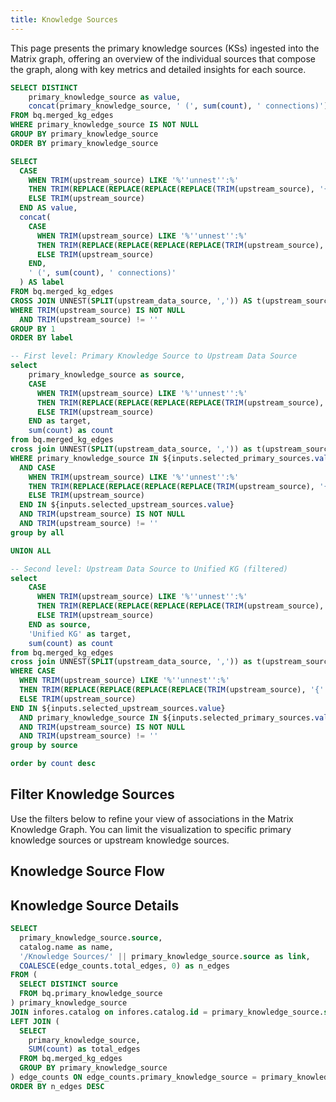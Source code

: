 ```yaml
---
title: Knowledge Sources
---
```

<p>
This page presents the primary knowledge sources (KSs) ingested into the Matrix graph, offering an overview of the individual 
sources that compose the graph, along with key metrics and detailed insights for each source.
</p>

``` sql distinct_primary_knowledge_source
SELECT DISTINCT 
    primary_knowledge_source as value,
    concat(primary_knowledge_source, ' (', sum(count), ' connections)') as label
FROM bq.merged_kg_edges
WHERE primary_knowledge_source IS NOT NULL
GROUP BY primary_knowledge_source
ORDER BY primary_knowledge_source
```

```sql distinct_upstream_knowledge_source
SELECT 
  CASE 
    WHEN TRIM(upstream_source) LIKE '%''unnest'':%'
    THEN TRIM(REPLACE(REPLACE(REPLACE(REPLACE(TRIM(upstream_source), '{''unnest'': ''', ''), '''}', ''), '{''unnest'': ', ''), '}', ''))
    ELSE TRIM(upstream_source)
  END AS value,
  concat(
    CASE 
      WHEN TRIM(upstream_source) LIKE '%''unnest'':%'
      THEN TRIM(REPLACE(REPLACE(REPLACE(REPLACE(TRIM(upstream_source), '{''unnest'': ''', ''), '''}', ''), '{''unnest'': ', ''), '}', ''))
      ELSE TRIM(upstream_source)
    END,
    ' (', sum(count), ' connections)'
  ) AS label
FROM bq.merged_kg_edges
CROSS JOIN UNNEST(SPLIT(upstream_data_source, ',')) AS t(upstream_source)
WHERE TRIM(upstream_source) IS NOT NULL
  AND TRIM(upstream_source) != ''
GROUP BY 1
ORDER BY label
```

<script>
  // Create depth overrides for proper Sankey layout
  let depthOverrides = {}
  
  if (distinct_primary_knowledge_source && Array.isArray(distinct_primary_knowledge_source)) {    
    distinct_primary_knowledge_source.forEach(pks => {
      depthOverrides[pks.value] = 0;
    });    
  }

  if (distinct_upstream_knowledge_source && Array.isArray(distinct_upstream_knowledge_source)) {
    distinct_upstream_knowledge_source.forEach(uks => {
      depthOverrides[uks.value] = 1;
    });
  }

  // Unified KG is always at depth 2
  depthOverrides['Unified KG'] = 2;
  
  // Add common cleaned upstream source names to ensure proper depth
  const commonUpstreamSources = ['ec_medical', 'rtxkg2', 'robokop'];
  commonUpstreamSources.forEach(source => {
    depthOverrides[source] = 1;
  });
</script>

```sql knowledge_source_sankey
-- First level: Primary Knowledge Source to Upstream Data Source
select 
    primary_knowledge_source as source, 
    CASE 
      WHEN TRIM(upstream_source) LIKE '%''unnest'':%'
      THEN TRIM(REPLACE(REPLACE(REPLACE(REPLACE(TRIM(upstream_source), '{''unnest'': ''', ''), '''}', ''), '{''unnest'': ', ''), '}', ''))
      ELSE TRIM(upstream_source)
    END as target, 
    sum(count) as count
from bq.merged_kg_edges
cross join UNNEST(SPLIT(upstream_data_source, ',')) as t(upstream_source)
WHERE primary_knowledge_source IN ${inputs.selected_primary_sources.value}
  AND CASE 
    WHEN TRIM(upstream_source) LIKE '%''unnest'':%'
    THEN TRIM(REPLACE(REPLACE(REPLACE(REPLACE(TRIM(upstream_source), '{''unnest'': ''', ''), '''}', ''), '{''unnest'': ', ''), '}', ''))
    ELSE TRIM(upstream_source)
  END IN ${inputs.selected_upstream_sources.value}
  AND TRIM(upstream_source) IS NOT NULL
  AND TRIM(upstream_source) != ''
group by all

UNION ALL

-- Second level: Upstream Data Source to Unified KG (filtered)
select 
    CASE 
      WHEN TRIM(upstream_source) LIKE '%''unnest'':%'
      THEN TRIM(REPLACE(REPLACE(REPLACE(REPLACE(TRIM(upstream_source), '{''unnest'': ''', ''), '''}', ''), '{''unnest'': ', ''), '}', ''))
      ELSE TRIM(upstream_source)
    END as source,
    'Unified KG' as target,
    sum(count) as count
from bq.merged_kg_edges
cross join UNNEST(SPLIT(upstream_data_source, ',')) as t(upstream_source)
WHERE CASE 
  WHEN TRIM(upstream_source) LIKE '%''unnest'':%'
  THEN TRIM(REPLACE(REPLACE(REPLACE(REPLACE(TRIM(upstream_source), '{''unnest'': ''', ''), '''}', ''), '{''unnest'': ', ''), '}', ''))
  ELSE TRIM(upstream_source)
END IN ${inputs.selected_upstream_sources.value}
  AND primary_knowledge_source IN ${inputs.selected_primary_sources.value}
  AND TRIM(upstream_source) IS NOT NULL
  AND TRIM(upstream_source) != ''
group by source

order by count desc
```

## Filter Knowledge Sources
Use the filters below to refine your view of associations in the Matrix Knowledge Graph. You can limit the visualization to specific primary knowledge sources or upstream knowledge sources.

<div>
<Dropdown
  data={distinct_primary_knowledge_source}
  name=selected_primary_sources
  value=value
  label=label
  title="Filter Primary KS"
  multiple=true
  selectAllByDefault=true
  description="Filter knowledge graph by primary knowledge sources"
/>
</div>

<div>
<Dropdown
  data={distinct_upstream_knowledge_source}
  name=selected_upstream_sources
  value=value
  label=label
  title="Filter Upstream KS"
  multiple=true
  selectAllByDefault=true
  description="Filter knowledge graph by upstream sources"
/>
</div>

## Knowledge Source Flow

<SankeyDiagram 
  data={knowledge_source_sankey} 
  sourceCol='source'
  targetCol='target'
  valueCol='count'
  linkLabels='full'
  linkColor='gradient'
    chartAreaHeight={1200}
  valueFmt='0,0'
  depthOverride={depthOverrides}
/>

## Knowledge Source Details

```sql knowledge_source_table
SELECT 
  primary_knowledge_source.source,
  catalog.name as name,
  '/Knowledge Sources/' || primary_knowledge_source.source as link,
  COALESCE(edge_counts.total_edges, 0) as n_edges
FROM (
  SELECT DISTINCT source 
  FROM bq.primary_knowledge_source
) primary_knowledge_source
JOIN infores.catalog on infores.catalog.id = primary_knowledge_source.source
LEFT JOIN (
  SELECT 
    primary_knowledge_source,
    SUM(count) as total_edges
  FROM bq.merged_kg_edges
  GROUP BY primary_knowledge_source
) edge_counts ON edge_counts.primary_knowledge_source = primary_knowledge_source.source
ORDER BY n_edges DESC
```

<DataTable data={knowledge_source_table} link=link search=true>
  <Column id="source" title="Knowledge Source ID" />
  <Column id="name" title="Name" />
  <Column id="n_edges" title="Edges" fmt="num0" />
</DataTable>
